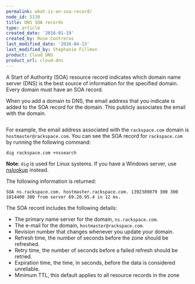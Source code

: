 ```yaml
---
permalink: what-is-an-soa-record/
node_id: 5138
title: DNS SOA records
type: article
created_date: '2016-01-19'
created_by: Rose Contreras
last_modified_date: '2016-04-13'
last_modified_by: Stephanie Fillmon
product: Cloud DNS
product_url: cloud-dns
---
```


A Start of Authority (SOA) resource record indicates which domain name
server (DNS) is the best source of information for the specified domain. Every
domain must have an SOA record.

When you add a domain to DNS, the email address that you indicate is
added to the SOA record for the domain. This publicly associates the
email with the domain.

<img src="{% asset_path cloud-dns/what-is-an-soa-record/NewDNSPopOver.png %}" alt="" />

For example, the email address associated with the `rackspace.com`
domain is `hostmaster@rackspace.com`. You can see the SOA record for
`rackspace.com` by running the following command:

    dig rackspace.com +nssearch

**Note**: `dig` is used for Linux systems. If you have a Windows server, use [nslookup](/how-to/nslookup-checking-dns-records-on-windows) instead.

The following information is returned:

    SOA ns.rackspace.com. hostmaster.rackspace.com. 1392389079 300 300 1814400 300 from server 69.20.95.4 in 12 ms.

The SOA record includes the following details:

-   The primary name server for the domain, `ns.rackspace.com`.
-   The e-mail for the domain, `hostmaster@rackspace.com`.
-   Revision number that changes whenever you update your domain.
-   Refresh time, the number of seconds before the zone should
    be refreshed.
-   Retry time, the number of seconds before a failed refresh should
    be retried.
-   Expiration time, the time, in seconds, before the data is
    considered unreliable.
-   Minimum TTL, this default applies to all resource records in the
    zone
